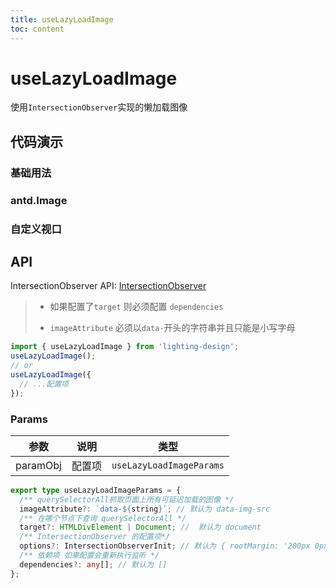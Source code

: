 ```yaml
---
title: useLazyLoadImage
toc: content
---
```


# useLazyLoadImage

使用`IntersectionObserver`实现的懒加载图像

## 代码演示

### 基础用法

<code src="./demos/Demo1.tsx" ></code>

### antd.Image

<code src="./demos/Demo2.tsx" ></code>

### 自定义视口

<code src="./demos/Demo3.tsx" ></code>

## API

IntersectionObserver API: [IntersectionObserver](https://developer.mozilla.org/zh-CN/docs/Web/API/IntersectionObserver)

> - 如果配置了`target` 则必须配置 `dependencies`
>
> - `imageAttribute` 必须以`data-`开头的字符串并且只能是小写字母

```ts
import { useLazyLoadImage } from 'lighting-design';
useLazyLoadImage();
// or
useLazyLoadImage({
  // ...配置项
});
```

### Params

|   参数   |  说明  |           类型           |
| :------: | :----: | :----------------------: |
| paramObj | 配置项 | `useLazyLoadImageParams` |

```ts
export type useLazyLoadImageParams = {
  /** querySelectorAll抓取页面上所有可延迟加载的图像 */
  imageAttribute?: `data-${string}`; // 默认为 data-img-src
  /** 在哪个节点下查询 querySelectorAll */
  target?: HTMLDivElement | Document; //  默认为 document
  /** IntersectionObserver 的配置项*/
  options?: IntersectionObserverInit; // 默认为 { rootMargin: '200px 0px' , threshold: 0.01, };
  /** 依赖项 如果配置会重新执行监听 */
  dependencies?: any[]; // 默认为 []
};
```
